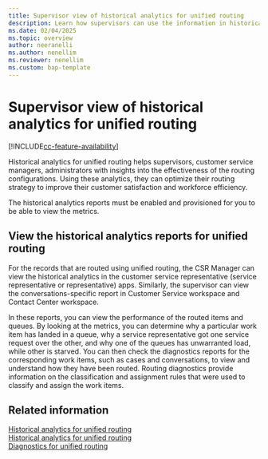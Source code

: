 ```yaml
---
title: Supervisor view of historical analytics for unified routing 
description: Learn how supervisors can use the information in historical analytics for unified routing to improve routing and assignment.
ms.date: 02/04/2025
ms.topic: overview
author: neeranelli
ms.author: nenellim
ms.reviewer: nenellim
ms.custom: bap-template
---
```


# Supervisor view of historical analytics for unified routing

[!INCLUDE[cc-feature-availability](../../includes/cc-feature-availability.md)]


Historical analytics for unified routing helps supervisors, customer service managers, administrators with insights into the effectiveness of the routing configurations. Using these analytics, they can optimize their routing strategy to improve their customer satisfaction and workforce efficiency.

The historical analytics reports must be enabled and provisioned for you to be able to view the metrics.

## View the historical analytics reports for unified routing

For the records that are routed using unified routing, the CSR Manager can view the historical analytics in the customer service representative (service representative or representative) apps. Similarly, the supervisor can view the conversations-specific report in Customer Service workspace and Contact Center workspace.

In these reports, you can view the performance of the routed items and queues. By looking at the metrics, you can determine why a particular work item has landed in a queue, why a service representative got one service request over the other, and why one of the queues has unwarranted load, while other is starved. You can then check the diagnostics reports for the corresponding work items, such as cases and conversations, to view and understand how they have been routed. Routing diagnostics provide information on the classification and assignment rules that were used to classify and assign the work items.

## Related information

[Historical analytics for unified routing](cs-historical-analytics-unified-routing.md)  
[Historical analytics for unified routing](oc-historical-analytics-unified-routing.md)  
[Diagnostics for unified routing](../administer/unified-routing-diagnostics.md)  
